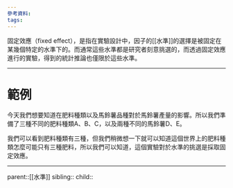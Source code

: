 ```yaml
---
參考資料:
tags:
---
```

固定效應（fixed effect），是指在實驗設計中，因子的[[水準]]的選擇是被固定在某幾個特定的水準下的。而通常這些水準都是研究者刻意挑選的，而透過固定效應進行的實驗，得到的統計推論也僅限於這些水準。
- - -
# 範例
今天我們想要知道在肥料種類以及馬鈴薯品種對於馬鈴薯產量的影響。所以我們準備了三種不同的肥料種類A、B、C，以及兩種不同的馬鈴薯D、E。

我們可以看到肥料種類有三種，但我們稍微想一下就可以知道這個世界上的肥料種類怎麼可能只有三種肥料，所以我們可以知道，這個實驗對於水準的挑選是採取固定效應。
- - -
parent::[[水準]]
sibling::
child::